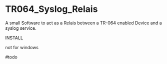# TR064_Syslog_Relais
A small Software to act as a Relais between a TR-064 enabled Device and a syslog service.


INSTALL

not for windows

#todo
